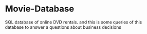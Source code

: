 # Movie-Database
SQL database of online DVD rentals. and this is some queries of this database to answer a questions about business decisions

